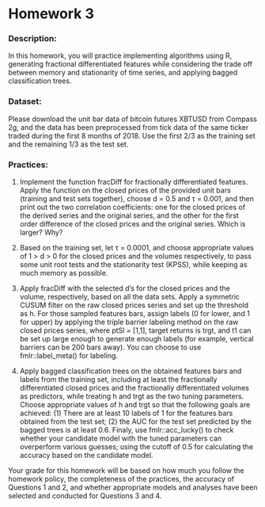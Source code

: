 # Homework 3

### Description: 

In this homework, you will practice implementing algorithms using R, generating fractional differentiated features while considering the trade off between memory and stationarity of time series, and applying bagged classification trees.

### Dataset: 

Please download the unit bar data of bitcoin futures XBTUSD from Compass 2g, and the data has been preprocessed from tick data of the same ticker traded during the first 8 months of 2018. Use the first 2/3 as the training set and the remaining 1/3 as the test set.

### Practices:

1. Implement the function fracDiff for fractionally differentiated features. Apply the function on the closed prices of the provided unit bars (training and test sets together), choose d = 0.5 and τ = 0.001, and then print out the two correlation coefficients: one for the closed prices of the derived series and the original series, and the other for the first order difference of the closed prices and the original series. Which is larger? Why?

2. Based on the training set, let τ = 0.0001, and choose appropriate values of 1 > d > 0 for the closed prices and the volumes respectively, to pass some unit root tests and the stationarity test (KPSS), while keeping as much memory as possible.

3. Apply fracDiff with the selected d’s for the closed prices and the volume, respectively, based on all the data sets. Apply a symmetric CUSUM filter on the raw closed prices series and set up the threshold as h. For those sampled features bars, assign labels (0 for lower, and 1 for upper) by applying the triple barrier labeling method on the raw closed prices series, where ptSl = [1,1], target returns is trgt, and t1 can be set up large enough to generate enough labels (for example, vertical barriers can be 200 bars away). You can choose to use fmlr::label_meta() for labeling.

4. Apply bagged classification trees on the obtained features bars and labels from the training set, including at least the fractionally differentiated closed prices and the fractionally differentiated volumes as predictors, while treating h and trgt as the two tuning parameters. Choose appropriate values of h and trgt so that the following goals are achieved: (1) There are at least 10 labels of 1 for the features bars obtained from the test set; (2) the AUC for the test set predicted by the bagged trees is at least 0.6. Finaly, use fmlr::acc_lucky() to check whether your candidate model with the tuned parameters can overperform various guesses; using the cutoff of 0.5 for calculating the accuracy based on the candidate model.

Your grade for this homework will be based on how much you follow the homework policy, the completeness of the practices, the accuracy of Questions 1 and 2, and whether appropriate models and analyses have been selected and conducted for Questions 3 and 4.
